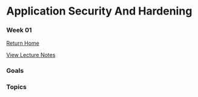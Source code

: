 # Application Security And Hardening
### Week 01

[Return Home](../../)  

[View Lecture Notes]()  

### Goals

### Topics

